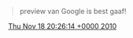 > preview van Google is best gaaf\!

<img src="../../media/tweet.ico" width="12" /> [Thu Nov 18 20:26:14 +0000 2010](https://twitter.com/DromerDenker/status/5356126820368384)